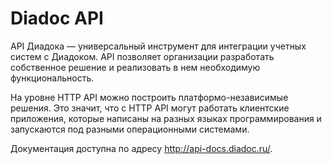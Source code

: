 # Diadoc API

API Диадока — универсальный инструмент для интеграции учетных систем с Диадоком. API позволяет организации разработать собственное решение и реализовать в нем необходимую функциональность.

На уровне HTTP API можно построить платформо-независимые решения. Это значит, что с HTTP API могут работать клиентские приложения, которые написаны на разных языках программирования и запускаются под разными операционными системами.

Документация доступна по адресу http://api-docs.diadoc.ru/.